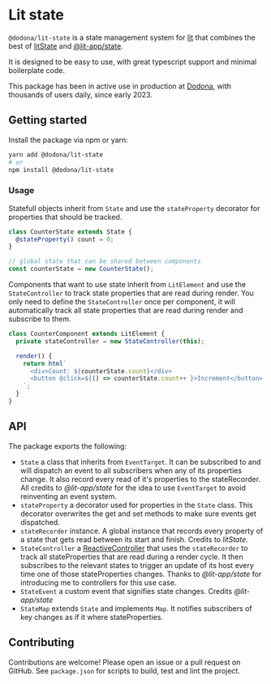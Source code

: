 # Lit state 
`@dodona/lit-state` is a state management system for [lit](https://lit.dev/) that combines the best of [litState](https://www.npmjs.com/package/lit-element-state) and [@lit-app/state](https://www.npmjs.com/package/@lit-app/state).

It is designed to be easy to use, with great typescript support and minimal boilerplate code.

This package has been in active use in production at [Dodona](https://dodona.be), with thousands of users daily, since early 2023.

## Getting started
Install the package via npm or yarn:
```bash
yarn add @dodona/lit-state
# or
npm install @dodona/lit-state
```

### Usage
Statefull objects inherit from `State` and use the `stateProperty` decorator for properties that should be tracked.
```ts
class CounterState extends State {
  @stateProperty() count = 0;
}

// global state that can be shared between components
const counterState = new CounterState();
```

Components that want to use state inherit from `LitElement` and use the `StateController` to track state properties that are read during render.
You only need to define the `StateController` once per component, it will automatically track all state properties that are read during render and subscribe to them.
```ts
class CounterComponent extends LitElement {
  private stateController = new StateController(this);

  render() {
    return html`
      <div>Count: ${counterState.count}</div>
      <button @click=${() => counterState.count++ }>Increment</button>
    `;
  }
}
```

## API
The package exports the following:
- `State` a class that inherits from `EventTarget`. It can be subscribed to and will dispatch an event to all subscribers when any of its properties change. It also record every read of it's properties to the stateRecorder. All credits to _@lit-app/state_ for the idea to use `EventTarget` to avoid reinventing an event system.
- `stateProperty` a decorator used for properties in the `State` class. This decorator overwrites the get and set methods to make sure events get dispatched.
- `stateRecorder` instance. A global instance that records every property of a state that gets read between its start and finish. Credits to _litState_.
- `StateController` a [ReactiveController](https://lit.dev/docs/composition/controllers/) that uses the `stateRecorder` to track all stateProperties that are read during a render cycle. It then subscribes to the relevant states to trigger an update of its host every time one of those stateProperties changes. Thanks to _@lit-app/state_ for introducing me to controllers for this use case.
- `StateEvent` a custom event that signifies state changes. Credits _@lit-app/state_
- `StateMap` extends `State` and implements `Map`. It  notifies subscribers of key changes as if it where stateProperties.

## Contributing
Contributions are welcome! Please open an issue or a pull request on GitHub.
See `package.json` for scripts to build, test and lint the project.
